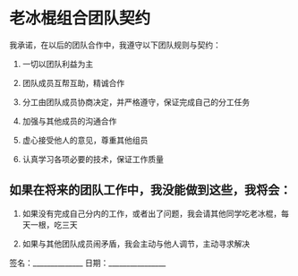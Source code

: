 #  老冰棍组合团队契约

我承诺，在以后的团队合作中，我遵守以下团队规则与契约：

1. 一切以团队利益为主

2. 团队成员互帮互助，精诚合作

3. 分工由团队成员协商决定，并严格遵守，保证完成自己的分工任务

4. 加强与其他成员的沟通合作

5. 虚心接受他人的意见，尊重其他组员

6. 认真学习各项必要的技术，保证工作质量

如果在将来的团队工作中，我没能做到这些，我将会：
-
1. 如果没有完成自己分内的工作，或者出了问题，我会请其他同学吃老冰棍，每天一根，吃三天

2. 如果与其他团队成员闹矛盾，我会主动与他人调节，主动寻求解决

签名：______________    日期：________________




